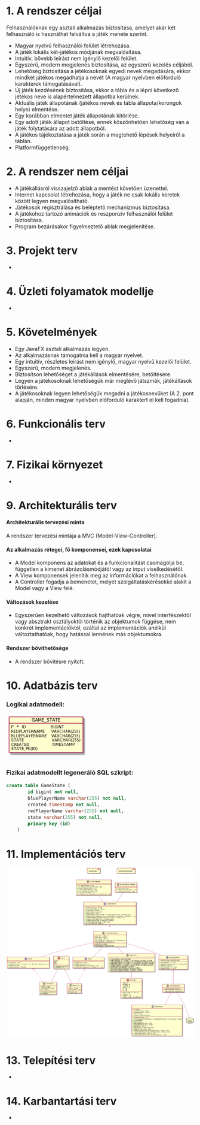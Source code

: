 # 1. A rendszer céljai

Felhasználóknak egy asztali alkalmazás biztosítása, amelyet akár két felhasználó is használhat felváltva
a játék menete szerint.

- Magyar nyelvű felhasználói felület létrehozása.
- A játék lokális két-játékos módjának megvalósítása.
- Intuitív, bővebb leírást nem igénylő kezelői felület.
- Egyszerű, modern megjelenés biztosítása, az egyszerű kezelés céljából.
- Lehetőség biztosítása a jétékosoknak egyedi nevek megadására, ekkor mindkét játékos megadhatja a nevét (A magyar nyelvben előforduló karakterek támogatásával).
- Új játék kezdésének biztosítása, ekkor a tábla és a lépni következő jétékos neve is alapértelmezett állapotba kerülnek.
- Aktuális játék állapotának (játékos nevek és tábla állapota/korongok helye) elmentése.
- Egy korábban elmentet játék állapotának kitörlése.
- Egy adott játék állapot betöltése, ennek köszönhetően lehetőség van a játék folytatására az adott állapotból.
- A játékos tájékoztatása a játék során a megtehető lépések helyeiről a táblán.
- Platformfüggetlenség. 

# 2. A rendszer nem céljai

- A játékállásról visszajelző ablak a mentést követően üzenettel.
- Internet kapcsolat létrehozása, hogy a játék ne csak lokális keretek között legyen megvalósítható.
- Játékosok regisztrálása és beléptető mechanizmus biztosítása.
- A játékohoz tartozó animációk és reszponzív felhasználói felület biztosítása.
- Program bezárásakor figyelmeztető ablak megjelenítése.


# 3. Projekt terv

-

# 4. Üzleti folyamatok modellje

-

# 5. Követelmények

- Egy JavaFX asztali alkalmazás legyen.
- Az alkalmazásnak támogatnia kell a magyar nyelvet.
- Egy intuitív, részletes leírást nem igénylő, magyar nyelvű kezelői felület.
- Egyszerű, modern megjelenés.
- Biztosítson lehetőséget a játékállások elmentésére, betöltésére.
- Legyen a játékosoknak lehetőségük már meglévő játszmák, játékállások törlésére.
- A játékosoknak legyen lehetőségük megadni a játékosnevüket (A 2. pont alapján, minden magyar nyelvben előforduló karaktert el kell fogadnia).


# 6. Funkcionális terv

-

# 7. Fizikai környezet

-

# 9. Architekturális terv

#### Architekturális tervezési minta

A rendszer tervezési mintája a MVC (Model-View-Controller).

#### Az alkalmazás rétegei, fő komponensei, ezek kapcsolatai

- A Model komponens az adatokat és a funkcionalitást csomagolja be, független a kimenet
  ábrázolásmódjától vagy az input viselkedésétől.
- A View komponensek jelenítik meg az információkat a felhasználónak.
- A Controller fogadja a bemenetet, melyet szolgáltatáskérésekké alakít a Model vagy a View felé.

#### Változások kezelése

- Egyszerűen kezelhető változások hajthatóak végre, mivel interfészektől vagy absztrakt osztályoktól történik az objektumok függése, nem konkrét implementációktól, ezáltal az implementációk anélkül változtathatóak, hogy hatással lennének más objektumokra.

#### Rendszer bővíthetősége

- A rendszer bővítésre nyitott.

# 10. Adatbázis terv

### Logikai adatmodell:

<img src="./diagrams/db_model.png">

### Fizikai adatmodellt legeneráló SQL szkript:

```sql
create table GameState (
        id bigint not null,
        bluePlayerName varchar(255) not null,
        created timestamp not null,
        redPlayerName varchar(255) not null,
        state varchar(255) not null,
        primary key (id)
    )
```

# 11. Implementációs terv

<img src="https://raw.githubusercontent.com/p-adrian05/SZFM_2020_10_ErrorByNight/master/documentation/diagrams/uml_class_diagram.png" alt="UML diagram">


# 13. Telepítési terv

-

# 14. Karbantartási terv

-

